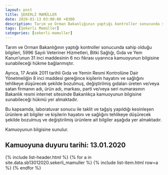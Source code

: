 ```yaml
---
layout: post
title: ŞEKERLİ MAMÜLLER
date: 2020-01-13 03:00:00 +0300
description: Tarım ve Orman Bakanlığının yaptığı kontroller sonucunda sahip olduğu bilgileri, 5996 Sayılı Veteriner Hizmetleri, Bitki Sağlığı, Gıda ve Yem Kanun’unun 31 inci maddesinin 6 ncı fıkrası uyarınca kamuoyunun bilgisine sunabileceği hükme bağlanmıştır.
tags: [Şekerli Mamüller]
categories: [sekerli-mamuller]
---
```


Tarım ve Orman Bakanlığının yaptığı kontroller sonucunda sahip olduğu bilgileri, 5996 Sayılı Veteriner Hizmetleri, Bitki Sağlığı, Gıda ve Yem Kanun’unun 31 inci maddesinin 6 ncı fıkrası uyarınca kamuoyunun bilgisine sunabileceği hükme bağlanmıştır.

Ayrıca, 17 Aralık 2011 tarihli Gıda ve Yemin Resmi Kontrolüne Dair Yönetmeliğin 8 inci maddesi gereğince kişilerin hayatını ve sağlığını tehlikeye düşürecek şekilde bozulmuş, değiştirilmiş gıdaları üreten ve/veya satan firmanın adı, ürün adı, markası, parti ve/veya seri numarasının Bakanlık resmi internet sitesinde Bakanlıkça kamuoyunun bilgisine sunabileceği hükmü yer almaktadır.

Bu kapsamda, laboratuvar sonucu ile taklit ve tağşiş yapıldığı kesinleşen ürünlere ait bilgiler ve kişilerin hayatını ve sağlığını tehlikeye düşürecek şekilde bozulmuş ve değiştirilmiş ürünlere ait bilgiler aşağıda yer almaktadır.

Kamuoyunun bilgisine sunulur.

<h2>Kamuoyuna duyuru tarihi: 13.01.2020</h2>

<div class="container">
    {% include list-header.html %}
    {% for a in site.data.sb13012020.sekerli_mamuller %}
    {% include list-item.html row=a %}
    {% endfor %}
</div>
 